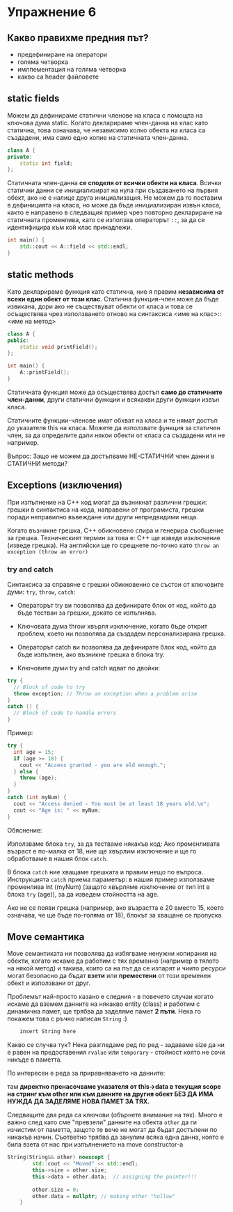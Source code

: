 # Упражнение 6

## Какво правихме предния път?
- предефиниране на оператори
- голяма четворка
- имлпементация на голяма четворка
- какво са header файловете

## static fields

Можем да дефинираме статични членове на класа с помощта на ключова дума static. Когато декларираме член-данна на клас като статична, това означава, че независимо колко обекта на класа са създадени, има само едно копие на статичната член-данна.

```c++
class A {
private:
    static int field;
};
```

Статичната член-данна **се споделя от всички обекти на класа**. Всички статични данни се инициализират на нула при създаването на първия обект, ако не е налице друга инициализация. Не можем да го поставим в дефиницията на класа, но може да бъде инициализиран извън класа, както е направено в следващия пример чрез повторно деклариране на статичната променлива, като се използва операторът `::`, за да се идентифицира към кой клас принадлежи.

```c++
int main() {
    std::cout << A::field << std::endl;
}
```

## static methods

Като декларираме функция като статична, ние я правим **независима от всеки един обект от този клас**. Статична функция-член може да бъде извикана, дори ако не съществуват обекти от класа и това се осъществява чрез използването отново на синтаксиса <име на клас>::<име на метод>

```c++
class A {
public:
    static void printField();
};

int main() {
    A::printField();
}
```

Статичната функция може да осъществява достъп **само до статичните член-данни**, други статични функции и всякакви други функции извън класа.

Статичните функции-членове имат обхват на класа и те нямат достъп до указателя this на класа. Можете да използвате функция за статичен член, за да определите дали някои обекти от класа са създадени или не например.

Въпрос: Защо не можем да достъпваме НЕ-СТАТИЧНИ член данни в СТАТИЧНИ методи?

## Exceptions (изключения)

При изпълнение на C++ код могат да възникнат различни грешки: грешки в синтактиса на кода, направени от програмиста, грешки поради неправилно въвеждане или други непредвидими неща.

Когато възникне грешка, C++ обикновено спира и генерира съобщение за грешка. Техническият термин за това е: C++ ще изведе изключение (изведе грешка). На английски ще го срещнете по-точно като `throw an exception (throw an error)`

### try and catch

Синтаксиса за справяне с грешки обикновенно се състои от ключовите думи: `try`, `throw`, `catch`:

- Операторът try ви позволява да дефинирате блок от код, който да бъде тестван за грешки, докато се изпълнява.

- Ключовата дума throw хвърля изключение, когато бъде открит проблем, което ни позволява да създадем персонализирана грешка.

- Операторът catch ви позволява да дефинирате блок код, който да бъде изпълнен, ако възникне грешка в блока try.

- Ключовите думи try and catch идват по двойки:

```c++
try {
  // Block of code to try
  throw exception; // Throw an exception when a problem arise
}
catch () {
  // Block of code to handle errors
}
```

Пример:
```c++
try {
  int age = 15;
  if (age >= 18) {
    cout << "Access granted - you are old enough.";
  } else {
    throw (age);
  }
}
catch (int myNum) {
  cout << "Access denied - You must be at least 18 years old.\n";
  cout << "Age is: " << myNum;
}
```

Обяснение:

Използваме блока `try`, за да тестваме някакъв код: Ако променливата възраст е по-малка от 18, ние ще хвърлим изключение и ще го обработваме в нашия блок `catch`.

В блока `catch` ние хващаме грешката и правим нещо по въпроса. Инструкцията `catch` приема параметър: в нашия пример използваме променлива int (myNum) (защото хвърляме изключение от тип int в блока `try` (age)), за да изведем стойността на age.

Ако не се появи грешка (например, ако възрастта е 20 вместо 15, което означава, че ще бъде по-голяма от 18), блокът за хващане се пропуска

## Move семантика

Move семантиката ни позволява да избягваме ненужни копирания на обекти, когато искаме да работим с тях временно (например в тялото на някой метод) и такива, които са на път да се изпарят и чиито ресурси могат безопасно да бъдат **взети** или **преместени** от този временен обект и използвани от друг.

Проблемът най-просто казано е следния - в повечето случаи когато искаме да вземем данните на някакво entity (class) и работим с динамична памет, ще трябва да заделяме памет **2 пъти**. Нека го покажем това с ръчно написан `String` :)

```c++
    insert String here
```

Какво се случва тук? Нека разгледаме ред по ред - задаваме size да ни е равен на предоставения `rvalue` или `temporary` - стойност която не сочи никъде в паметта.

По интересен е реда за приравняването на данните:

там **директно пренасочваме указателя от this->data в текущия scope на стринг към other или към данните на другия обект БЕЗ ДА ИМА НУЖДА ДА ЗАДЕЛЯМЕ НОВА ПАМЕТ ЗА ТЯХ.**

Следващите два реда са ключови (обърнете внимание на тях). Много е важно след като сме "превзели" данните на обекта `other` да ги изчистим от паметта, защото те вече не могат да бъдат достъпени по никакъв начин. Съответно трябва да занулим всяка една данна, която е била взета от нас при изпълнението на move constructor-а

```c++
String(String&& other) noexcept {
        std::cout << "Moved" << std::endl;
        this->size = other.size;
        this->data = other.data;  // assigning the pointer!!!
    
        other.size = 0;
        other.data = nullptr; // making other "hollow"
    }
```
